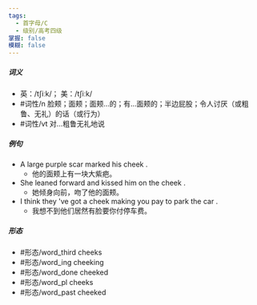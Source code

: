 ```yaml
---
tags:
  - 首字母/C
  - 级别/高考四级
掌握: false
模糊: false
---
```

##### 词义
- 英：/tʃiːk/； 美：/tʃiːk/
- #词性/n  脸颊；面颊；面颊…的；有…面颊的；半边屁股；令人讨厌（或粗鲁、无礼）的话（或行为）
- #词性/vt  对…粗鲁无礼地说
##### 例句
- A large purple scar marked his cheek .
	- 他的面颊上有一块大紫疤。
- She leaned forward and kissed him on the cheek .
	- 她倾身向前，吻了他的面颊。
- I think they 've got a cheek making you pay to park the car .
	- 我想不到他们居然有脸要你付停车费。
##### 形态
- #形态/word_third cheeks
- #形态/word_ing cheeking
- #形态/word_done cheeked
- #形态/word_pl cheeks
- #形态/word_past cheeked
